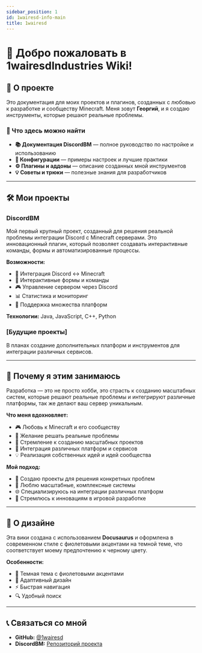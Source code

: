 ```yaml
---
sidebar_position: 1
id: 1wairesd-info-main
title: 1wairesd
---
```


# 👋 Добро пожаловать в 1wairesdIndustries Wiki!

## 🚀 О проекте

Это документация для моих проектов и плагинов, созданных с любовью к разработке и сообществу Minecraft. Меня зовут **Георгий**, и я создаю инструменты, которые решают реальные проблемы.

### 🎯 Что здесь можно найти

- **📚 Документация DiscordBM** — полное руководство по настройке и использованию
- **🔧 Конфигурации** — примеры настроек и лучшие практики  
- **⚙️ Плагины и аддоны** — описание созданных мной инструментов
- **💡 Советы и трюки** — полезные знания для разработчиков

---

## 🛠️ Мои проекты

### DiscordBM
Мой первый крупный проект, созданный для решения реальной проблемы интеграции Discord с Minecraft серверами. Это инновационный плагин, который позволяет создавать интерактивные команды, формы и автоматизированные процессы.

**Возможности:**
- 🔗 Интеграция Discord ↔ Minecraft
- 📝 Интерактивные формы и команды
- 🎮 Управление сервером через Discord
- 📊 Статистика и мониторинг
- 🔧 Поддержка множества платформ

**Технологии:** Java, JavaScript, C++, Python

### [Будущие проекты]
В планах создание дополнительных платформ и инструментов для интеграции различных сервисов.

---

## 💜 Почему я этим занимаюсь

Разработка — это не просто хобби, это страсть к созданию масштабных систем, которые решают реальные проблемы и интегрируют различные платформы, так же делают ваш сервер уникальным. 

**Что меня вдохновляет:**
- 🎮 Любовь к Minecraft и его сообществу
- 🔧 Желание решать реальные проблемы
- 🌟 Стремление к созданию масштабных проектов
- 🔗 Интеграция различных платформ и сервисов
- 💡 Реализация собственных идей и идей сообщества

**Мой подход:**
- 🎯 Создаю проекты для решения конкретных проблем
- 🔄 Люблю масштабные, комплексные системы
- 🌐 Специализируюсь на интеграции различных платформ
- 🚀 Стремлюсь к инновациям в игровой разработке

---

## 🎨 О дизайне

Эта вики создана с использованием **Docusaurus** и оформлена в современном стиле с фиолетовыми акцентами на темной теме, что соответствует моему предпочтению к черному цвету.

**Особенности:**
- 🌙 Темная тема с фиолетовыми акцентами
- 📱 Адаптивный дизайн
- ⚡ Быстрая навигация
- 🔍 Удобный поиск

---

## 📞 Связаться со мной

- **GitHub:** [@1wairesd](https://github.com/1wairesd)
- **DiscordBM:** [Репозиторий проекта](https://github.com/1wairesd/DiscordBM)
